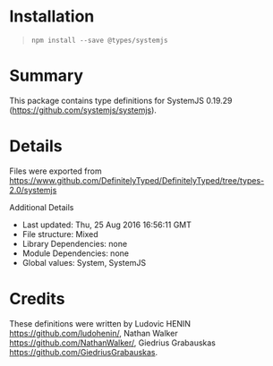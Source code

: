 # Installation
> `npm install --save @types/systemjs`

# Summary
This package contains type definitions for SystemJS 0.19.29 (https://github.com/systemjs/systemjs).

# Details
Files were exported from https://www.github.com/DefinitelyTyped/DefinitelyTyped/tree/types-2.0/systemjs

Additional Details
 * Last updated: Thu, 25 Aug 2016 16:56:11 GMT
 * File structure: Mixed
 * Library Dependencies: none
 * Module Dependencies: none
 * Global values: System, SystemJS

# Credits
These definitions were written by Ludovic HENIN <https://github.com/ludohenin/>, Nathan Walker <https://github.com/NathanWalker/>, Giedrius Grabauskas <https://github.com/GiedriusGrabauskas>.
